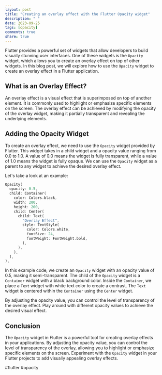 ```yaml
---
layout: post
title: "Creating an overlay effect with the Flutter Opacity widget"
description: " "
date: 2023-09-25
tags: [opacity]
comments: true
share: true
---
```


Flutter provides a powerful set of widgets that allow developers to build visually stunning user interfaces. One of these widgets is the `Opacity` widget, which allows you to create an overlay effect on top of other widgets. In this blog post, we will explore how to use the `Opacity` widget to create an overlay effect in a Flutter application.

## What is an Overlay Effect?

An overlay effect is a visual effect that is superimposed on top of another element. It is commonly used to highlight or emphasize specific elements on the screen. The overlay effect can be achieved by modifying the opacity of the overlay widget, making it partially transparent and revealing the underlying elements.

## Adding the Opacity Widget

To create an overlay effect, we need to use the `Opacity` widget provided by Flutter. This widget takes in a child widget and a opacity value ranging from 0.0 to 1.0. A value of 0.0 means the widget is fully transparent, while a value of 1.0 means the widget is fully opaque. We can use the `Opacity` widget as a parent to any widget to achieve the desired overlay effect.

Let's take a look at an example:

```dart
Opacity(
  opacity: 0.5,
  child: Container(
    color: Colors.black,
    width: 200,
    height: 200,
    child: Center(
      child: Text(
        "Overlay Effect",
        style: TextStyle(
          color: Colors.white,
          fontSize: 24,
          fontWeight: FontWeight.bold,
        ),
      ),
    ),
  ),
),
```

In this example code, we create an `Opacity` widget with an opacity value of 0.5, making it semi-transparent. The child of the `Opacity` widget is a `Container` widget with a black background color. Inside the `Container`, we place a `Text` widget with white text color to create a contrast. The `Text` widget is centered within the `Container` using the `Center` widget.

By adjusting the opacity value, you can control the level of transparency of the overlay effect. Play around with different opacity values to achieve the desired visual effect.

## Conclusion

The `Opacity` widget in Flutter is a powerful tool for creating overlay effects in your applications. By adjusting the opacity value, you can control the level of transparency of the overlay, allowing you to highlight or emphasize specific elements on the screen. Experiment with the `Opacity` widget in your Flutter projects to add visually appealing overlay effects.

#flutter #opacity
